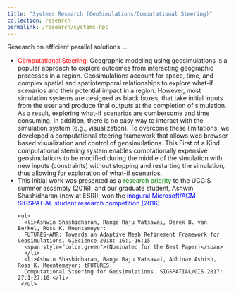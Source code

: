 ```yaml
---
title: "Systems Research (GeoSimulations/Computational Steering)"
collection: research
permalink: /research/systems-hpc
---
```


Research on efficient parallel solutions ...

<ul>
  <li><span style="color:red">Computational Steering:</span> Geographic modeling using geosimulations is a 
    popular approach to explore outcomes from interacting geographic processes in a region. Geosimulations account for 
    space, time, and complex spatial and spatiotemporal relationships to explore what-if scenarios and their potential 
    impact in a region. However, most simulation systems are designed as black boxes, that take initial inputs from the 
    user and produce final outputs at the completion of simulation. As a result, exploring what-if scenarios are cumbersome 
    and time consuming. In addition, there is no easy way to interact with the simulation system (e.g., visualization). 
    To overcome these limitations, we developed a computational steering framework that allows web browser based visualization 
    and control of geosimulations. This First of a Kind computational steering system enables comptationally expensive geosimulations
    to be modified during the middle of the simulation with new inputs (constraints) without stopping and restarting the simulation,
    thus allowing for exploration of what-if scenarios. 
  </li>
  <li>This initial work was presented as a <span style="color:green">research priority</span> to the 
    UCGIS summer assembly (2016), and our graduate student, Ashwin Shashidharan (now at ESRI), won the 
    <span style="color:blue">inagural Microsoft/ACM SIGSPATIAL student research competition (2016).</span>
    
    <ul>
      <li>Ashwin Shashidharan, Ranga Raju Vatsavai, Derek B. van Berkel, Ross K. Meentemeyer: 
      FUTURES-AMR: Towards an Adaptive Mesh Refinement Framework for Geosimulations. GIScience 2018: 16:1-16:15 
      <span style="color:green">(Nominated for the Best Paper)</span>
      </li>
      <li>Ashwin Shashidharan, Ranga Raju Vatsavai, Abhinav Ashish, Ross K. Meentemeyer: tFUTURES: 
      Computational Steering for Geosimulations. SIGSPATIAL/GIS 2017: 27:1-27:10 </li>
     </ul>
  </li>
</ul>
